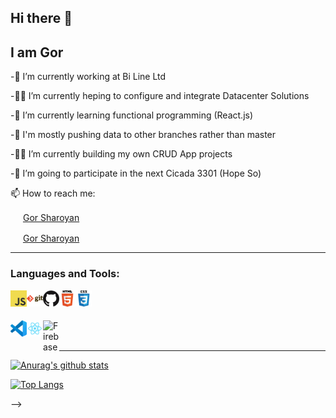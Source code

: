 ## Hi there 👋

## I am Gor

-🔭 I’m currently working at Bi Line Ltd

-🐱‍👤 I’m currently heping to configure and integrate Datacenter Solutions

-🌱 I’m currently learning functional programming (React.js)

-💚 I'm mostly pushing data to other branches rather than master 

-🐱‍💻 I’m currently building my own CRUD App projects 

-🚀 I’m going to participate in the next Cicada 3301 (Hope So)


📫 How to reach me:

<img height="16" width="16" src="https://cdn.jsdelivr.net/npm/simple-icons@5.15.0/icons/facebook.svg" />    [Gor Sharoyan](https://www.facebook.com/gor.aroyan.3)

<img  height="16"  width="16"  src="https://cdn.jsdelivr.net/npm/simple-icons@latest/icons/linkedin.svg" /> [Gor Sharoyan](https://www.linkedin.com/in/gor-sharoyan-759b1b189/)

---

### Languages and Tools:

 <img  align="left"  alt="JavaScript"  width="26px"  src="https://raw.githubusercontent.com/github/explore/80688e429a7d4ef2fca1e82350fe8e3517d3494d/topics/javascript/javascript.png"  />

<img  align="left"  alt="Git"  width="26px"  src="https://raw.githubusercontent.com/github/explore/80688e429a7d4ef2fca1e82350fe8e3517d3494d/topics/git/git.png"  />

 <img  align="left"  alt="GitHub"  width="26px"  src="https://raw.githubusercontent.com/github/explore/78df643247d429f6cc873026c0622819ad797942/topics/github/github.png"  />

<img  align="left"  alt="HTML5"  width="26px"  src="https://raw.githubusercontent.com/github/explore/80688e429a7d4ef2fca1e82350fe8e3517d3494d/topics/html/html.png"  />

<img  align="left"  alt="CSS3"  width="26px"  src="https://raw.githubusercontent.com/github/explore/80688e429a7d4ef2fca1e82350fe8e3517d3494d/topics/css/css.png"  />

<br /> <br />

<img  align="left"  alt="Visual Studio Code"  width="26px"  src="https://raw.githubusercontent.com/github/explore/80688e429a7d4ef2fca1e82350fe8e3517d3494d/topics/visual-studio-code/visual-studio-code.png"  />
<img align="left" alt="React" width="26px" src="https://raw.githubusercontent.com/github/explore/80688e429a7d4ef2fca1e82350fe8e3517d3494d/topics/react/react.png" />
<img align="left" alt="Firebase" width="26px" src="https://cdn.jsdelivr.net/npm/simple-icons@5.15.0/icons/firebase.svg" />


<br><br>

---

[![Anurag's github stats](https://github-readme-stats.vercel.app/api?username=GorSharoyan&count_private=true&hide=stars,prs&show_icons=true&theme=react)](https://github.com/GorSharoyan/github-readme-stats)

[![Top Langs](https://github-readme-stats.vercel.app/api/top-langs/?username=GorSharoyan&layout=compact&theme=react)](https://github.com/GorSharoyan/github-readme-stats)


<!-- 
Here are some ideas to get you started:

- 🔭 I’m currently working on ...
- 🌱 I’m currently learning ...
- 👯 I’m looking to collaborate on ...
- 🤔 I’m looking for help with ...
- 💬 Ask me about ...
- 📫 How to reach me: ...
- 😄 Pronouns: ...
- ⚡ Fun fact: ... -->

<!-- ### Languages and Tools that I am learning: -->

<!-- 



- [<img align="left" alt="Deno" width="26px" src="https://raw.githubusercontent.com/github/explore/361e2821e2dea67711cde99c9c40ed357061cf27/topics/deno/deno.png" />][webdevplaylist]
-
[<img align="left" alt="MongoDB" width="26px" src="https://raw.githubusercontent.com/github/explore/80688e429a7d4ef2fca1e82350fe8e3517d3494d/topics/mongodb/mongodb.png" />][webdevplaylist]

[<img align="left" alt="Gatsby" width="26px" src="https://raw.githubusercontent.com/github/explore/e94815998e4e0713912fed477a1f346ec04c3da2/topics/gatsby/gatsby.png" />][webdevplaylist]
--> -->
